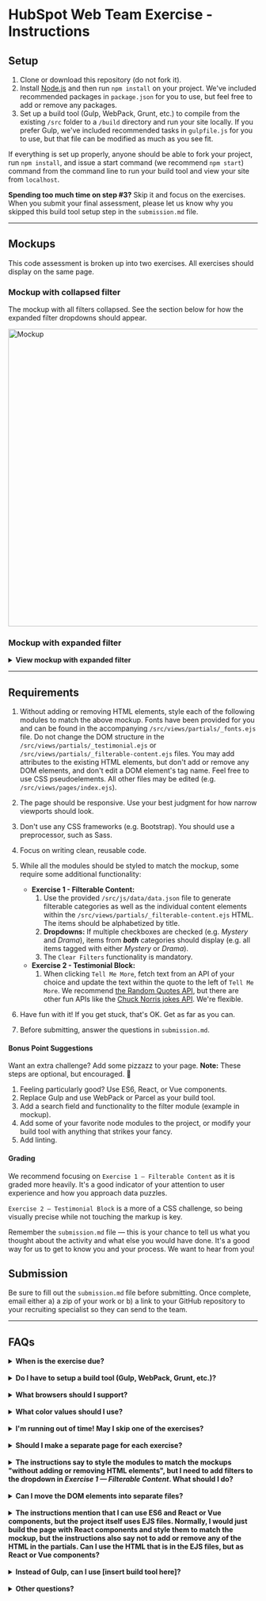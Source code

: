 # HubSpot Web Team Exercise - Instructions

## Setup

1. Clone or download this repository (do not fork it).
2. Install [Node.js](https://nodejs.org/en/download/) and then run `npm install` on your project. We've included recommended packages in `package.json` for you to use, but feel free to add or remove any packages.
3. Set up a build tool (Gulp, WebPack, Grunt, etc.) to compile from the existing `/src` folder to a `/build` directory and run your site locally. If you prefer Gulp, we've included recommended tasks in `gulpfile.js` for you to use, but that file can be modified as much as you see fit.

If everything is set up properly, anyone should be able to fork your project, run `npm install`, and issue a start command (we recommend `npm start`) command from the command line to run your build tool and view your site from `localhost`.

**Spending too much time on step #3?** Skip it and focus on the exercises. When you submit your final assessment, please let us know why you skipped this build tool setup step in the `submission.md` file.

---

## Mockups

This code assessment is broken up into two exercises. All exercises should display on the same page.

### Mockup with collapsed filter

The mockup with all filters collapsed. See the section below for how the expanded filter dropdowns should appear.

<a href="https://cdn2.hubspot.net/hubfs/53/web_team/web-team-test/web-team-exercise_3.png" target="_blank">
    <img src="https://cdn2.hubspot.net/hubfs/53/web_team/web-team-test/web-team-exercise_3.png" alt="Mockup" width="600" />
</a>

### Mockup with expanded filter

<details><summary><strong>View mockup with expanded filter</strong></summary>
    <br />
    <p>Note the filter dropdown outlined in red.</p>
    <p><a href="https://cdn2.hubspot.net/hubfs/53/web_team/web-team-test/web-team-exercise-v2_expanded.png" target="_blank">
        <img src="https://cdn2.hubspot.net/hubfs/53/web_team/web-team-test/web-team-exercise-v2_expanded.png" alt="Mockup_Hover" width="600" />
    </a></p>
</details>

---

## Requirements

1. Without adding or removing HTML elements, style each of the following modules to match the above mockup. Fonts have been provided for you and can be found in the accompanying `/src/views/partials/_fonts.ejs` file. Do not change the DOM structure in the `/src/views/partials/_testimonial.ejs` or `/src/views/partials/_filterable-content.ejs` files. You may add attributes to the existing HTML elements, but don't add or remove any DOM elements, and don't edit a DOM element's tag name. Feel free to use CSS pseudoelements. All other files may be edited (e.g. `/src/views/pages/index.ejs`).
2. The page should be responsive. Use your best judgment for how narrow viewports should look.
3. Don't use any CSS frameworks (e.g. Bootstrap). You should use a preprocessor, such as Sass.
4. Focus on writing clean, reusable code.
5. While all the modules should be styled to match the mockup, some require some additional functionality:

   - **Exercise 1 - Filterable Content:**
     1. Use the provided `/src/js/data/data.json` file to generate filterable categories as well as the individual content elements within the `/src/views/partials/_filterable-content.ejs` HTML. The items should be alphabetized by title.
     2. **Dropdowns:** If multiple checkboxes are checked (e.g. _Mystery_ and _Drama_), items from **_both_** categories should display (e.g. all items tagged with either _Mystery_ or _Drama_).
     3. The `Clear Filters` functionality is mandatory.
   - **Exercise 2 - Testimonial Block:**
     1. When clicking `Tell Me More`, fetch text from an API of your choice and update the text within the quote to the left of `Tell Me More`. We recommend [the Random Quotes API](https://talaikis.com/api/quotes/random/), but there are other fun APIs like the [Chuck Norris jokes API](http://www.icndb.com/api/). We're flexible.

6. Have fun with it! If you get stuck, that's OK. Get as far as you can.
7. Before submitting, answer the questions in `submission.md`.

#### Bonus Point Suggestions

Want an extra challenge? Add some pizzazz to your page. **Note:** These steps are optional, but encouraged. :star2:

1. Feeling particularly good? Use ES6, React, or Vue components.
2. Replace Gulp and use WebPack or Parcel as your build tool.
3. Add a search field and functionality to the filter module (example in mockup).
4. Add some of your favorite node modules to the project, or modify your build tool with anything that strikes your fancy.
5. Add linting.

#### Grading

We recommend focusing on `Exercise 1 — Filterable Content` as it is graded more heavily. It's a good indicator of your attention to user experience and how you approach data puzzles.

`Exercise 2 — Testimonial Block` is a more of a CSS challenge, so being visually precise while not touching the markup is key.

Remember the `submission.md` file — this is your chance to tell us what you thought about the activity and what else you would have done. It's a good way for us to get to know you and your process. We want to hear from you!

## Submission

Be sure to fill out the `submission.md` file before submitting. Once complete, email either a) a zip of your work or b) a link to your GitHub repository to your recruiting specialist so they can send to the team.

---

## FAQs

<details>
    <summary><strong>When is the exercise due?</strong></summary>
    <p>Please submit your exercise within three (3) days of receiving it. Feel free to leave notes in <code>submission.md</code> to let us know what you would have done with more time — we'll appreciate the insight into your process!</p>
</details>
<br />
<details>
    <summary><strong>Do I have to setup a build tool (Gulp, WebPack, Grunt, etc.)?</strong></summary>
    <p>The build tool setup is part of the exercise, so we strongly encourage you to complete this step. If you absolutely can't set it up in time, skip that step and focus on the exercises in plain HTML/CSS/JS. When you submit your final assessment, please let us know why you skipped this build tool setup step in the <code>submission.md</code> file.</p>
</details>
<br />
<details>
    <summary><strong>What browsers should I support?</strong></summary>
    <p>We'll look for compatibility in the following browsers:</p>
    <ol>
        <li>Google Chrome (latest version)</li>
        <li>Mozilla Firefox (latest version)</li>
        <li>Microsoft Edge (latest version)</li>
    </ol>
</details>
<br />
<details>
    <summary><strong>What color values should I use?</strong></summary>
    <p>The exact color values don't matter; just match colors close enough to the mockup as they appear on your screen. You may use a Chrome extension such as <a href="https://chrome.google.com/webstore/detail/colorpick-eyedropper/ohcpnigalekghcmgcdcenkpelffpdolg?hl=en" target="_blank">ColorPick Eyedropper</a> or anything you're comfortable with to fetch the colors from the mockup.</p> 
</details>
<br />
<details>
    <summary><strong>I'm running out of time! May I skip one of the exercises?</strong></summary>
    <p>Although we expect you to finish all the exercises, life happens. If you aren't able to finish on time, focus on <code>Exercise 1 - Filterable Content</code> and start on the other exercise. Then give us some insight as to what you would have done in the <code>submission.md</code> file.</p>
</details>
<br />
<details>
    <summary><strong>Should I make a separate page for each exercise?</strong></summary>
    <p>No thanks — we'd like to see all the exercises on one page. This single page should look as similar to the mockup as possible.</p>
</details>
<br />
<details>
    <summary><strong>The instructions say to style the modules to match the mockups "without adding or removing HTML elements", but I need to add filters to the dropdown in <em>Exercise 1 — Filterable Content</em>. What should I do?</strong></summary>
    <p>You may add the filters dynamically anywhere you see fit in the existing markup. As long as the outer/non-dynamic structure (i.e. the original HTML) doesn’t change, that’s fine. It’s meant to be a tricky styling exercise.</p>
</details>
<br />
<details>
    <summary>
        <strong>Can I move the DOM elements into separate files?</strong>
    </summary>
    <p>Sure, organize your code however you see fit. Just don't modify the DOM structure itself. That restriction is intended to be a styling exercise — we want to see how you will style elements without modifying the HTML structure (aside from adding classes or other attributes).</p>
</details>
<br />
<details>
    <summary><strong>The instructions mention that I can use ES6 and React or Vue components, but the project itself uses EJS files. Normally, I would just build the page with React components and style them to match the mockup, but the instructions also say not to add or remove any of the HTML in the partials. Can I use the HTML that is in the EJS files, but as React or Vue components?</strong></summary>
    <p>It's fine to use the HTML that’s in the EJS files — as long as the structure and HTML tags don’t change for each component, we’ll accept that. It’s meant to be a styling challenge, so maintaining the structure is essential. Just add a note for us in the <code>submission.md</code> file saying you didn’t use the EJS files themselves but, instead, maintained the original EJS markup in the React or Vue components.</p>
</details>
<br />
<details>
    <summary><strong>Instead of Gulp, can I use [insert build tool here]?</strong></summary>
    <p>Yes! Use any build tool you want. We should be able to install your project with npm and run it locally. Just drop us a line in your `submission.md` file explaining why you deviated. We don't mind you getting creative — just keep us posted with what you changed and why!</p>
</details>
<br />
<details>
    <summary><strong>Other questions?</strong></summary>
    <p>Ultimately, we want you to use good judgement for how you code this exercise, but still abide by the basic requirements. If you make a judgement call that differs from the directions, let us know why in your `submission.md` file. Just like the real world, you have a lot of say in architectural decisions, provided you have valid reasons, and we're curious to hear why you made certain calls. (After all, chances are they could be better than our bonus point suggestions!) That's what the `submission.md` file is for.</p>
</details>
